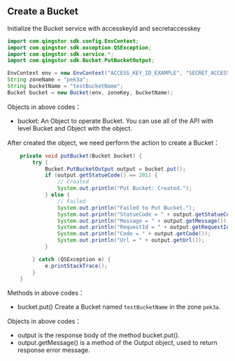 ## Create a Bucket

Initialize the Bucket service with accesskeyid and secretaccesskey

``` java
import com.qingstor.sdk.config.EnvContext;
import com.qingstor.sdk.exception.QSException;
import com.qingstor.sdk.service.*;
import com.qingstor.sdk.Bucket.PutBucketOutput;

EnvContext env = new EnvContext("ACCESS_KEY_ID_EXAMPLE", "SECRET_ACCESS_KEY_EXAMPLE");
String zoneName = "pek3a";
String bucketName = "testBucketName";
Bucket bucket = new Bucket(env, zoneKey, bucketName);
```

Objects in above codes：
- bucket: An Object to operate Bucket. You can use all of the API with level Bucket and Object with the object.


After created the object, we need perform the action to create a Bucket：

``` java
    private void putBucket(Bucket bucket) {
        try {
            Bucket.PutBucketOutput output = bucket.put();
            if (output.getStatueCode() == 201) {
                // Created
                System.out.println("Put Bucket: Created.");
            } else {
                // Failed
                System.out.println("Failed to Put Bucket.");
                System.out.println("StatueCode = " + output.getStatueCode());
                System.out.println("Message = " + output.getMessage());
                System.out.println("RequestId = " + output.getRequestId());
                System.out.println("Code = " + output.getCode());
                System.out.println("Url = " + output.getUrl());
            }

        } catch (QSException e) {
            e.printStackTrace();
        }
    }
```

Methods in above codes：
- bucket.put() Create a Bucket named `testBucketName` in the zone `pek3a`.

Objects in above codes：
- output is the response body of the method bucket.put().
- output.getMessage() is a method of the Output object, used to return response error message.


